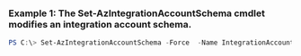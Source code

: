 ### Example 1: The Set-AzIntegrationAccountSchema cmdlet modifies an integration account schema.
```powershell
PS C:\> Set-AzIntegrationAccountSchema -Force  -Name IntegrationAccount31 -ResourceGroupName ResourceGroup11 -SchemaFilePath c:\temp\schema1 -SchemaName IntegrationAccountSchema43
```

